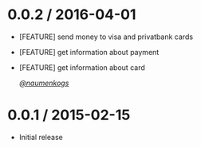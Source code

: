 # 0.0.2 / 2016-04-01
*   [FEATURE] send money to visa and privatbank cards
*   [FEATURE] get information about payment
*   [FEATURE] get information about card

    *[@naumenkogs](https://github.com/naumenkogs)*

# 0.0.1 / 2015-02-15
*   Initial release
